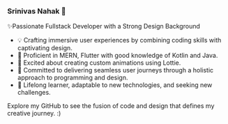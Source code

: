 ### Srinivas Nahak 👋
✨Passionate Fullstack Developer with a Strong Design Background

* 💡 Crafting immersive user experiences by combining coding skills with captivating design.
* 🚀 Proficient in MERN, Flutter with good knowledge of Kotlin and Java.
* 🎨 Excited about creating custom animations using Lottie.
* 🔗 Committed to delivering seamless user journeys through a holistic approach to programming and design.
* 🌱 Lifelong learner, adaptable to new technologies, and seeking new challenges.
  
Explore my GitHub to see the fusion of code and design that defines my creative journey. :)

<!--
**srinivas-nahak/srinivas-nahak** is a ✨ _special_ ✨ repository because its `README.md` (this file) appears on your GitHub profile.

Here are some ideas to get you started:

- 🔭 I’m currently working on ...
- 🌱 I’m currently learning ...
- 👯 I’m looking to collaborate on ...
- 🤔 I’m looking for help with ...
- 💬 Ask me about ...
- 📫 How to reach me: ...
- 😄 Pronouns: ...
- ⚡ Fun fact: ...
-->
